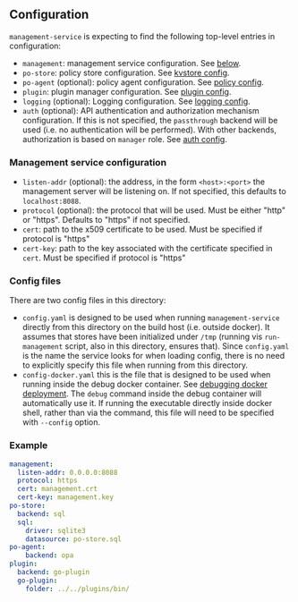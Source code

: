 ## Configuration

`management-service` is expecting to find the following top-level entries in
configuration:

- `management`: management service configuration. See [below](#management-service-configuration).
- `po-store`: policy store configuration. See [kvstore config](/kvstore/README.md#Configuration).
- `po-agent` (optional): policy agent configuration. See [policy config](/policy/README.md#Configuration).
- `plugin`: plugin manager configuration. See [plugin config](/vts/pluginmanager/README.md#Configuration).
- `logging` (optional): Logging configuration. See [logging config](/vts/log/README.md#Configuration).
- `auth` (optional): API authentication and authorization mechanism
  configuration. If this is not specified, the `passthrough` backend will be
  used (i.e. no authentication will be performed). With other backends,
  authorization is based on `manager` role. See [auth
  config](/auth/README.md#Configuration).

### Management service configuration

- `listen-addr` (optional): the address, in the form `<host>:<port>` the
  management server will be listening on. If not specified, this defaults to
  `localhost:8088`.
- `protocol` (optional): the protocol that will be used. Must be either "http" or "https". Defaults to "https" if not specified.
- `cert`: path to the x509 certificate to be used. Must be specified if protocol is "https"
- `cert-key`: path to the key associated with the certificate specified in `cert`. Must be specified if protocol is "https"

### Config files

There are two config files in this directory:

- `config.yaml` is designed to be used when running `management-service`
  directly from this directory on the build host (i.e. outside docker).
  It assumes that stores have been initialized under `/tmp` (running vis
  `run-management` script, also in this directory, ensures that). Since
  `config.yaml` is the name the service looks for when loading config, there is
  no need to explicitly specify this file when running from this directory.
- `config-docker.yaml` this is the file that is designed to be used when running
  inside the debug docker container. See [debugging docker
  deployment](/deployments/docker/README.md#Debugging). The `debug` command
  inside the debug container will automatically use it. If running the
  executable directly inside docker shell, rather than via the command, this
  file will need to be specified with `--config` option.

### Example

```yaml
management:
  listen-addr: 0.0.0.0:8088
  protocol: https
  cert: management.crt
  cert-key: management.key
po-store:
  backend: sql
  sql:
    driver: sqlite3
    datasource: po-store.sql
po-agent:
    backend: opa
plugin:
  backend: go-plugin
  go-plugin:
    folder: ../../plugins/bin/
```
